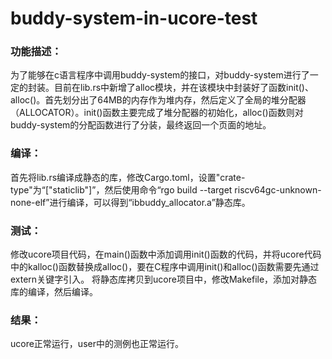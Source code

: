 # buddy-system-in-ucore-test

### 功能描述：
  为了能够在c语言程序中调用buddy-system的接口，对buddy-system进行了一定的封装。目前在lib.rs中新增了alloc模块，并在该模块中封装好了函数init()、alloc()。首先划分出了64MB的内存作为堆内存，然后定义了全局的堆分配器（ALLOCATOR）。init()函数主要完成了堆分配器的初始化，alloc()函数则对buddy-system的分配函数进行了分装，最终返回一个页面的地址。

### 编译：
  首先将lib.rs编译成静态的库，修改Cargo.toml，设置"crate-type"为“["staticlib"]”，然后使用命令“rgo build --target riscv64gc-unknown-none-elf”进行编译，可以得到“ibbuddy_allocator.a”静态库。

### 测试：
  修改ucore项目代码，在main()函数中添加调用init()函数的代码，并将ucore代码中的kalloc()函数替换成alloc()，要在C程序中调用init()和alloc()函数需要先通过extern关键字引入。
  将静态库拷贝到ucore项目中，修改Makefile，添加对静态库的编译，然后编译。

### 结果：
  ucore正常运行，user中的测例也正常运行。
